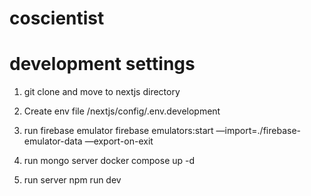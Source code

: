 # coscientist

# development settings

1. git clone and move to nextjs directory

2. Create env file 
/nextjs/config/.env.development

3. run firebase emulator
firebase emulators:start —import=./firebase-emulator-data  —export-on-exit

4. run mongo server
docker compose up -d

5. run server
npm run dev